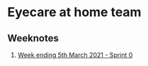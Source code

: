 # Eyecare at home team

## Weeknotes

1. [Week ending 5th March 2021 -  Sprint 0](https://github.com/nhsbsa/eyecare-at-home-weeknotes/blob/main/20210305-weeknotes.md)
